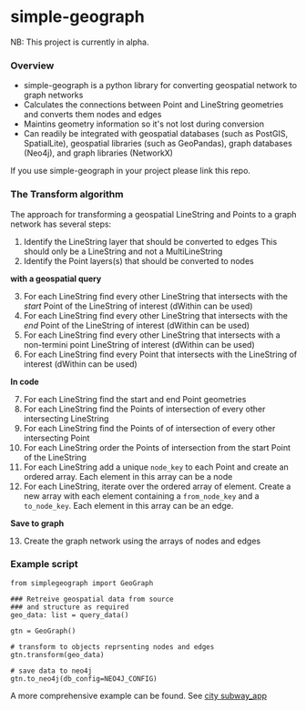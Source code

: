 # simple-geograph

NB: This project is currently in alpha.

### Overview

- simple-geograph is a python library for converting geospatial network to graph networks
- Calculates the connections between Point and LineString geometries and converts them nodes and edges
- Maintins geometry information so it's not lost during conversion
- Can readily be integrated with geospatial databases (such as PostGIS, SpatialLite), geospatial libraries (such as GeoPandas), graph databases (Neo4j), and graph libraries (NetworkX)

If you use simple-geograph in your project please link this repo.

### The Transform algorithm

The approach for transforming a geospatial LineString and Points to a graph network has several steps:

1. Identify the LineString layer that should be converted to edges This should only be a LineString and not a MultiLineString
2. Identify the Point layers(s) that should be converted to nodes

**with a geospatial query**

3. For each LineString find every other LineString that intersects with the _start_ Point of the LineString of interest (dWithin can be used)
4. For each LineString find every other LineString that intersects with the _end_ Point of the LineString of interest (dWithin can be used)
5. For each LineString find every other LineString that intersects with a non-termini point LineString of interest (dWithin can be used)
6. For each LineString find every Point that intersects with the LineString of interest (dWithin can be used)

**In code**

7. For each LineString find the start and end Point geometries
8. For each LineString find the Points of intersection of every other intersecting LineString
9. For each LineString find the Points of of intersection of every other intersecting Point
10. For each LineString order the Points of intersection from the start Point of the LineString
11. For each LineString add a unique `node_key` to each Point and create an ordered array. Each element in this array can be a node
12. For each LineString, iterate over the ordered array of element. Create a new array with each element containing a `from_node_key` and a `to_node_key`. Each element in this array can be an edge.

**Save to graph**
    
13. Create the graph network using the arrays of nodes and edges

### Example script
```
from simplegeograph import GeoGraph

### Retreive geospatial data from source
### and structure as required
geo_data: list = query_data()

gtn = GeoGraph()

# transform to objects reprsenting nodes and edges
gtn.transform(geo_data)

# save data to neo4j
gtn.to_neo4j(db_config=NEO4J_CONFIG)
```
A more comprehensive example can be found. See [city subway_app](examples/city/)
